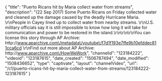 {
    "title": "Puerto Ricans hit by Maria collect water from streams",
    "description": "(22 Sep 2017) Some Puerto Ricans on Friday collected water and cleaned up the damage caused by the deadly Hurricane Maria. \r\nPeople in Cayey lined up to collect water from nearby streams. \r\nU.S. military officials say it is still impossible to know how long it will take for communication and power to be restored in the island.\r\n\r\n\r\nYou can license this story through AP Archive: http:\/\/www.aparchive.com\/metadata\/youtube\/f7d1f193e7ffe9b10efddec811cca6cd \r\nFind out more about AP Archive: http:\/\/www.aparchive.com\/HowWeWork",
    "channelid": "123184222",
    "videoid": "123187615",
    "date_created": "1506787494",
    "date_modified": "1508436652",
    "type": "captivate",
    "layout": "channelVideo",
    "url": "\/c1\/puerto-ricans-hit-by-maria-collect-water-from-streams\/123184222-123187615"
}
